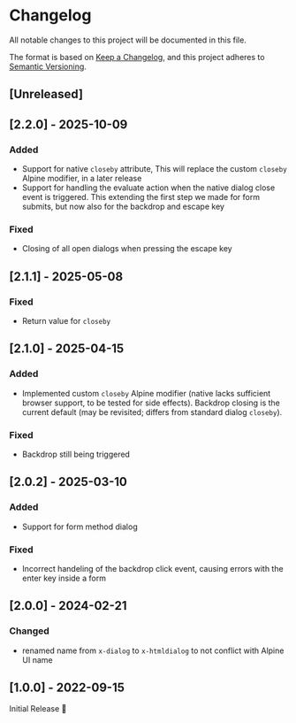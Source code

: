 # Changelog
All notable changes to this project will be documented in this file.

The format is based on [Keep a Changelog](https://keepachangelog.com/en/1.0.0/),
and this project adheres to [Semantic Versioning](https://semver.org/spec/v2.0.0.html).

## [Unreleased]

## [2.2.0] - 2025-10-09
### Added
- Support for native `closeby` attribute,
  This will replace the custom `closeby` Alpine modifier, in a later release
- Support for handling the evaluate action when the native dialog close event is triggered.
  This extending the first step we made for form submits, but now also for the backdrop and escape key

### Fixed
- Closing of all open dialogs when pressing the escape key

## [2.1.1] - 2025-05-08
### Fixed
- Return value for `closeby`

## [2.1.0] - 2025-04-15
### Added
- Implemented custom `closeby` Alpine modifier (native lacks sufficient browser support,
  to be tested for side effects).
  Backdrop closing is the current default (may be revisited; differs from standard dialog `closeby`).

### Fixed
- Backdrop still being triggered

## [2.0.2] - 2025-03-10
### Added
- Support for form method dialog

### Fixed
- Incorrect handeling of the backdrop click event, causing errors with the enter key inside a form

## [2.0.0] - 2024-02-21
### Changed
- renamed name from `x-dialog` to `x-htmldialog` to not conflict with Alpine UI name

## [1.0.0] - 2022-09-15
Initial Release 🎉
